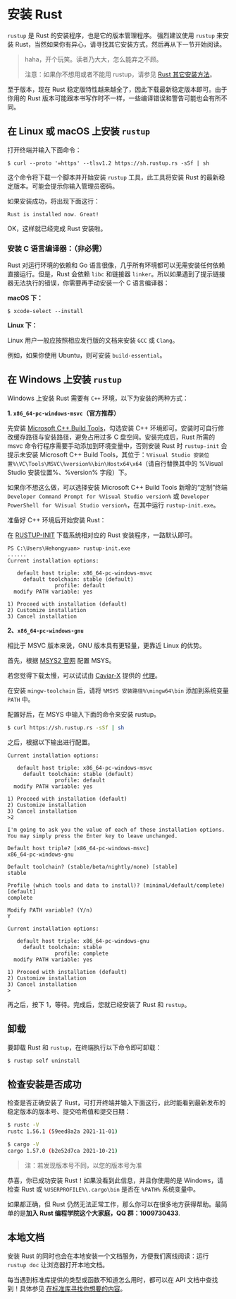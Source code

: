 # 安装 Rust

`rustup` 是 Rust 的安装程序，也是它的版本管理程序。
强烈建议使用 `rustup` 来安装 Rust，当然如果你有异心，请寻找其它安装方式，然后再从下一节开始阅读。

> haha，开个玩笑。读者乃大大，怎么能弃之不顾。
>
> 注意：如果你不想用或者不能用 rustup，请参见 [Rust 其它安装方法](https://forge.rust-lang.org/infra/other-installation-methods.html#other-rust-installation-methods)。

至于版本，现在 Rust 稳定版特性越来越全了，因此下载最新稳定版本即可。由于你用的 Rust 版本可能跟本书写作时不一样，一些编译错误和警告可能也会有所不同。

## 在 Linux 或 macOS 上安装 `rustup`

打开终端并输入下面命令：

```console
$ curl --proto '=https' --tlsv1.2 https://sh.rustup.rs -sSf | sh
```

这个命令将下载一个脚本并开始安装 `rustup` 工具，此工具将安装 Rust 的最新稳定版本。可能会提示你输入管理员密码。

如果安装成功，将出现下面这行：

```text
Rust is installed now. Great!
```

OK，这样就已经完成 Rust 安装啦。

### 安装 C 语言编译器：（非必需）

Rust 对运行环境的依赖和 Go 语言很像，几乎所有环境都可以无需安装任何依赖直接运行。但是，Rust 会依赖 `libc` 和链接器 `linker`。所以如果遇到了提示链接器无法执行的错误，你需要再手动安装一个 C 语言编译器：

**macOS 下：**

```console
$ xcode-select --install
```

**Linux 下：**

Linux 用户一般应按照相应发行版的文档来安装 `GCC` 或 `Clang`。

例如，如果你使用 Ubuntu，则可安装 `build-essential`。

## 在 Windows 上安装 `rustup`

Windows 上安装 Rust 需要有 `C++` 环境，以下为安装的两种方式：

**1. `x86_64-pc-windows-msvc`（官方推荐）**

先安装 [Microsoft C++ Build Tools](https://visualstudio.microsoft.com/zh-hans/visual-cpp-build-tools/)，勾选安装 C++ 环境即可。安装时可自行修改缓存路径与安装路径，避免占用过多 C 盘空间。安装完成后，Rust 所需的 msvc 命令行程序需要手动添加到环境变量中，否则安装 Rust 时 `rustup-init` 会提示未安装 Microsoft C++ Build Tools，其位于：`%Visual Studio 安装位置%\VC\Tools\MSVC\%version%\bin\Hostx64\x64`（请自行替换其中的 %Visual Studio 安装位置%、%version% 字段）下。

如果你不想这么做，可以选择安装 Microsoft C++ Build Tools 新增的“定制”终端 `Developer Command Prompt for %Visual Studio version%` 或 `Developer PowerShell for %Visual Studio version%`，在其中运行 `rustup-init.exe`。

准备好 C++ 环境后开始安装 Rust：

在 [RUSTUP-INIT](https://www.rust-lang.org/learn/get-started) 下载系统相对应的 Rust 安装程序，一路默认即可。

```shell
PS C:\Users\Hehongyuan> rustup-init.exe
......
Current installation options:

   default host triple: x86_64-pc-windows-msvc
     default toolchain: stable (default)
               profile: default
  modify PATH variable: yes

1) Proceed with installation (default)
2) Customize installation
3) Cancel installation
```

**2、`x86_64-pc-windows-gnu`**

相比于 MSVC 版本来说，GNU 版本具有更轻量，更靠近 Linux 的优势。

首先，根据 [MSYS2 官网](https://www.msys2.org/) 配置 MSYS。

若您觉得下载太慢，可以试试由 [Caviar-X](https://github.com/Caviar-X) 提供的 [代理](https://github.pigeons.icu/msys2/msys2-installer/releases/download/2021-11-30/msys2-x86_64-20211130.exe)。

在安装 `mingw-toolchain` 后，请将 `%MSYS 安装路径%\mingw64\bin` 添加到系统变量 `PATH` 中。

配置好后，在 MSYS 中输入下面的命令来安装 rustup。

```bash
$ curl https://sh.rustup.rs -sSf | sh
```

之后，根据以下输出进行配置。

```text
Current installation options:

   default host triple: x86_64-pc-windows-msvc
     default toolchain: stable (default)
               profile: default
  modify PATH variable: yes

1) Proceed with installation (default)
2) Customize installation
3) Cancel installation
>2

I'm going to ask you the value of each of these installation options.
You may simply press the Enter key to leave unchanged.

Default host triple? [x86_64-pc-windows-msvc]
x86_64-pc-windows-gnu

Default toolchain? (stable/beta/nightly/none) [stable]
stable

Profile (which tools and data to install)? (minimal/default/complete) [default]
complete

Modify PATH variable? (Y/n)
Y

Current installation options:

   default host triple: x86_64-pc-windows-gnu
     default toolchain: stable
               profile: complete
  modify PATH variable: yes

1) Proceed with installation (default)
2) Customize installation
3) Cancel installation
>
```

再之后，按下 1，等待。完成后，您就已经安装了 Rust 和 `rustup`。

## 卸载

要卸载 Rust 和 `rustup`，在终端执行以下命令即可卸载：

```bash
$ rustup self uninstall
```

## 检查安装是否成功

检查是否正确安装了 Rust，可打开终端并输入下面这行，此时能看到最新发布的稳定版本的版本号、提交哈希值和提交日期：

```bash
$ rustc -V
rustc 1.56.1 (59eed8a2a 2021-11-01)

$ cargo -V
cargo 1.57.0 (b2e52d7ca 2021-10-21)
```

> 注：若发现版本号不同，以您的版本号为准

恭喜，你已成功安装 Rust！如果没看到此信息，并且你使用的是 Windows，请检查 Rust 或 `%USERPROFILE%\.cargo\bin` 是否在 `%PATH%` 系统变量中。

如果都正确，但 Rust 仍然无法正常工作，那么你可以在很多地方获得帮助。最简单的是**加入 Rust 编程学院这个大家庭，QQ 群：1009730433**.

## 本地文档

安装 Rust 的同时也会在本地安装一个文档服务，方便我们离线阅读：运行 `rustup doc` 让浏览器打开本地文档。

每当遇到标准库提供的类型或函数不知道怎么用时，都可以在 API 文档中查找到！具体参见 [在标准库寻找你想要的内容](https://course.rs/std/search.html)。
